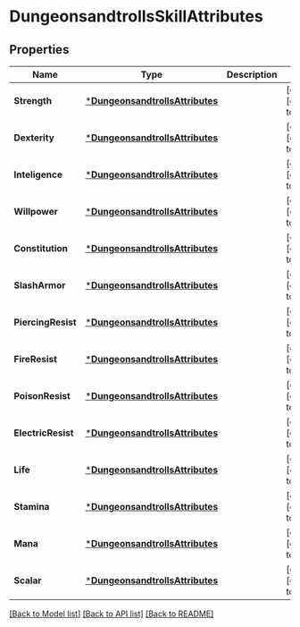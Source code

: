 # DungeonsandtrollsSkillAttributes

## Properties
Name | Type | Description | Notes
------------ | ------------- | ------------- | -------------
**Strength** | [***DungeonsandtrollsAttributes**](dungeonsandtrollsAttributes.md) |  | [optional] [default to null]
**Dexterity** | [***DungeonsandtrollsAttributes**](dungeonsandtrollsAttributes.md) |  | [optional] [default to null]
**Inteligence** | [***DungeonsandtrollsAttributes**](dungeonsandtrollsAttributes.md) |  | [optional] [default to null]
**Willpower** | [***DungeonsandtrollsAttributes**](dungeonsandtrollsAttributes.md) |  | [optional] [default to null]
**Constitution** | [***DungeonsandtrollsAttributes**](dungeonsandtrollsAttributes.md) |  | [optional] [default to null]
**SlashArmor** | [***DungeonsandtrollsAttributes**](dungeonsandtrollsAttributes.md) |  | [optional] [default to null]
**PiercingResist** | [***DungeonsandtrollsAttributes**](dungeonsandtrollsAttributes.md) |  | [optional] [default to null]
**FireResist** | [***DungeonsandtrollsAttributes**](dungeonsandtrollsAttributes.md) |  | [optional] [default to null]
**PoisonResist** | [***DungeonsandtrollsAttributes**](dungeonsandtrollsAttributes.md) |  | [optional] [default to null]
**ElectricResist** | [***DungeonsandtrollsAttributes**](dungeonsandtrollsAttributes.md) |  | [optional] [default to null]
**Life** | [***DungeonsandtrollsAttributes**](dungeonsandtrollsAttributes.md) |  | [optional] [default to null]
**Stamina** | [***DungeonsandtrollsAttributes**](dungeonsandtrollsAttributes.md) |  | [optional] [default to null]
**Mana** | [***DungeonsandtrollsAttributes**](dungeonsandtrollsAttributes.md) |  | [optional] [default to null]
**Scalar** | [***DungeonsandtrollsAttributes**](dungeonsandtrollsAttributes.md) |  | [optional] [default to null]

[[Back to Model list]](../README.md#documentation-for-models) [[Back to API list]](../README.md#documentation-for-api-endpoints) [[Back to README]](../README.md)

